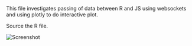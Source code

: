 This file investigates passing of data between R and JS using websockets and using plotly to do interactive plot.

Source the R file.

![Screenshot](https://github.com/kcf-jackson/javascript_in_R/blob/master/interactive_JS_in_R/example_2/screenshot.gif)
